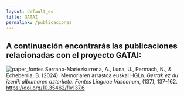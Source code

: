 ```yaml
---
layout: default_es
title: GATAI
permalink: /publicaciones
---
```


<h2 class="project-tagline"> A continuación encontrarás las publicaciones relacionadas con el proyecto GATAI: </h2>
<div>
<p>
<img src="http://www.gatai.eus/assets/img/paper_fontes.jpg" alt="paper_fontes" class="author-image">
Serrano-Mariezkurrena, A., Luna, U., Permach, N., & Echeberria, B. (2024). Memoriaren arrastoa euskal HGLn. <i>Gerrak ez du izenik albumaren azterketa. Fontes Linguae Vasconum</i>, (137), 137-162. <a href="https://doi.org/10.35462/flv137.6" target="_blank"> https://doi.org/10.35462/flv137.6 </a>
</p>
</div>

